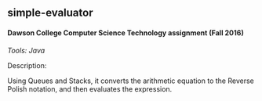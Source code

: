 ## simple-evaluator
#### Dawson College Computer Science Technology assignment (Fall 2016)

_Tools: Java_

Description:

Using Queues and Stacks, it converts the arithmetic equation to the Reverse Polish notation, and then evaluates the expression.
